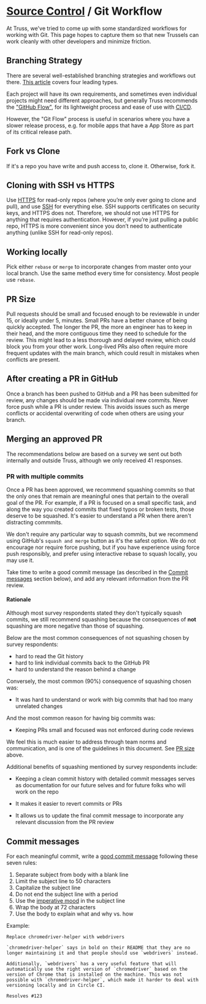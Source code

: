 # [Source Control](./README.md) / Git Workflow

At Truss, we've tried to come up with some standardized workflows for
working with Git. This page hopes to capture them so that new Trussels
can work cleanly with other developers and minimize friction.

## Branching Strategy

There are several well-established branching strategies and workflows out there.
[This article](https://web.archive.org/web/20191115042322/https://medium.com/@patrickporto/4-branching-workflows-for-git-30d0aaee7bf) covers four leading types.

Each project will have its own requirements, and sometimes even individual
projects might need different approaches, but generally Truss recommends the
["GitHub Flow"](https://guides.github.com/introduction/flow/), for its
lightweight process and ease of use with [CI/CD](../cicd/README.md).

However, the "Git Flow" process is useful in scenarios where you have a
slower release process, e.g. for mobile apps that have a App Store as part
of its critical release path.

## Fork vs Clone

If it's a repo you have write and push access to, clone it. Otherwise, fork it.

## Cloning with SSH vs HTTPS

Use [HTTPS] for read-only repos (where you’re only ever going to clone and pull),
and use [SSH] for everything else. SSH supports certificates on security keys,
and HTTPS does not. Therefore, we should not use HTTPS for anything that requires
authentication. However, if you’re just pulling a public repo, HTTPS is more
convenient since you don’t need to authenticate anything (unlike SSH for
read-only repos).

[SSH]: https://help.github.com/en/articles/generating-a-new-ssh-key-and-adding-it-to-the-ssh-agent
[HTTPS]: https://help.github.com/en/github/creating-cloning-and-archiving-repositories/cloning-a-repository

## Working locally

Pick either `rebase` or `merge` to incorporate changes from master onto your
local branch. Use the same method every time for consistency. Most people
use `rebase`.

## PR Size

Pull requests should be small and focused enough to be reviewable in under 15,
or ideally under 5, minutes. Small PRs have a better chance of being quickly
accepted. The longer the PR, the more an engineer has to keep in their head, and
the more contiguous time they need to schedule for the review. This might lead
to a less thorough and delayed review, which could block you from your other
work. Long-lived PRs also often require more frequent updates with the main
branch, which could result in mistakes when conflicts are present.

## After creating a PR in GitHub

Once a branch has been pushed to GitHub and a PR has been submitted for review,
any changes should be made via individual new commits. Never force push while
a PR is under review. This avoids issues such as merge conflicts or accidental
overwriting of code when others are using your branch.

## Merging an approved PR

The recommendations below are based on a survey we sent out both internally and
outside Truss, although we only received 41 responses.

### PR with multiple commits

Once a PR has been approved, we recommend squashing commits so that the only
ones that remain are meaningful ones that pertain to the overall goal of the PR.
For example, if a PR is focused on a small specific task, and along the way you
created commits that fixed typos or broken tests, those deserve to be squashed.
It's easier to understand a PR when there aren't distracting commmits.

We don't require any particular way to squash commits, but we recommend using
GitHub's `squash and merge` button as it's the safest option. We do not
encourage nor require force pushing, but if you have experience using force push
responsibly, and prefer using interactive rebase to squash locally, you may use
it.

Take time to write a good commit message (as described in the
[Commit messages](#commit-messages) section below), and add any relevant
information from the PR review.

#### Rationale

Although most survey respondents stated they don't typically squash commits, we
still recommend squashing because the consequences of **not** squashing are
more negative than those of squashing.

Below are the most common consequences of not squashing chosen by survey
respondents:

* hard to read the Git history
* hard to link individual commits back to the GitHub PR
* hard to understand the reason behind a change

Conversely, the most common (90%) consequence of squashing chosen was:

* It was hard to understand or work with big commits that had too many unrelated
changes

And the most common reason for having big commits was:

* Keeping PRs small and focused was not enforced during code reviews

We feel this is much easier to address through team norms and communication, and
is one of the guidelines in this document. See [PR size](#pr-size) above.

Additional benefits of squashing mentioned by survey respondents include:

* Keeping a clean commit history with detailed commit messages serves as
documentation for our future selves and for future folks who will work on the repo

* It makes it easier to revert commits or PRs

* It allows us to update the final commit message to incorporate any relevant
discussion from the PR review

## Commit messages

For each meaningful commit, write a
[good commit message](https://chris.beams.io/posts/git-commit/) following these
seven rules:

1. Separate subject from body with a blank line
2. Limit the subject line to 50 characters
3. Capitalize the subject line
4. Do not end the subject line with a period
5. Use the [imperative mood] in the subject line
6. Wrap the body at 72 characters
7. Use the body to explain what and why vs. how

Example:

```
Replace chromedriver-helper with webdrivers

`chromedriver-helper` says in bold on their README that they are no
longer maintaining it and that people should use `webdrivers` instead.

Additionally, `webdrivers` has a very useful feature that will
automatically use the right version of `chromedriver` based on the
version of Chrome that is installed on the machine. This was not
possible with `chromedriver-helper`, which made it harder to deal with
versioning locally and in Circle CI.

Resolves #123
```

[imperative mood]: https://en.wikipedia.org/wiki/Imperative_mood
